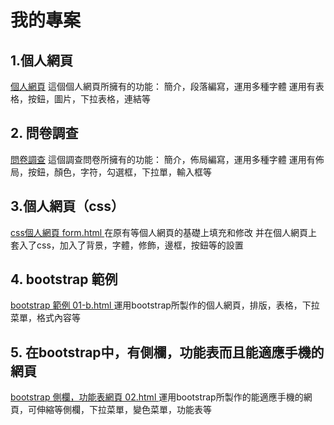 # 我的專案


## 1.個人網頁

[個人網頁](01-html/)
這個個人網頁所擁有的功能： 簡介，段落編寫，運用多種字體 運用有表格，按鈕，圖片，下拉表格，連結等
 
## 2. 問卷調查

[問卷調查](01-html/)
這個調查問卷所擁有的功能： 簡介，佈局編寫，運用多種字體 運用有佈局，按鈕，顏色，字符，勾選框，下拉單，輸入框等

## 3.個人網頁（css）

[css個人網頁 form.html ](02-css/02-template/)
在原有等個人網頁的基礎上填充和修改
并在個人網頁上套入了css，加入了背景，字體，修飾，邊框，按鈕等的設置
 
## 4. bootstrap 範例

[bootstrap 範例 01-b.html ](03-bootstrap/)
運用bootstrap所製作的個人網頁，排版，表格，下拉菜單，格式內容等

## 5. 在bootstrap中，有側欄，功能表而且能適應手機的網頁

[bootstrap 側欄，功能表網頁 02.html ](03-bootstrap/)
運用bootstrap所製作的能適應手機的網頁，可伸縮等側欄，下拉菜單，變色菜單，功能表等
